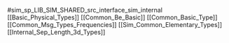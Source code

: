#sim_sp_LIB_SIM_SHARED_src_interface_sim_internal
[[Basic_Physical_Types]]
[[Common_Be_Basic]]
[[Common_Basic_Type]]
[[Common_Msg_Types_Frequencies]]
[[Sim_Common_Elementary_Types]]
[[Internal_Sep_Length_3d_Types]]

